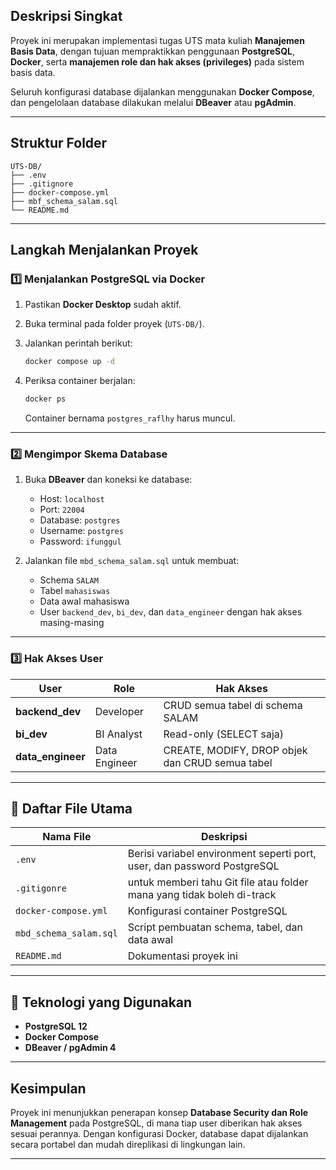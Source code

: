 
##  Deskripsi Singkat

Proyek ini merupakan implementasi tugas UTS mata kuliah **Manajemen Basis Data**, dengan tujuan mempraktikkan penggunaan **PostgreSQL**, **Docker**, serta **manajemen role dan hak akses (privileges)** pada sistem basis data.

Seluruh konfigurasi database dijalankan menggunakan **Docker Compose**, dan pengelolaan database dilakukan melalui **DBeaver** atau **pgAdmin**.

---

##  Struktur Folder

```
UTS-DB/
├── .env
├── .gitignore
├── docker-compose.yml
├── mbf_schema_salam.sql
└── README.md
```

---

##  Langkah Menjalankan Proyek

### 1️⃣ Menjalankan PostgreSQL via Docker

1. Pastikan **Docker Desktop** sudah aktif.
2. Buka terminal pada folder proyek (`UTS-DB/`).
3. Jalankan perintah berikut:

   ```bash
   docker compose up -d
   ```
4. Periksa container berjalan:

   ```bash
   docker ps
   ```

   Container bernama `postgres_raflhy` harus muncul.

---

### 2️⃣ Mengimpor Skema Database

1. Buka **DBeaver** dan koneksi ke database:

   * Host: `localhost`
   * Port: `22004` 
   * Database: `postgres`
   * Username: `postgres`
   * Password: `ifunggul`
2. Jalankan file `mbd_schema_salam.sql` untuk membuat:

   * Schema `SALAM`
   * Tabel `mahasiswas`
   * Data awal mahasiswa
   * User `backend_dev`, `bi_dev`, dan `data_engineer` dengan hak akses masing-masing

---

### 3️⃣ Hak Akses User

| User              | Role          | Hak Akses                                       |
| ----------------- | ------------- | ----------------------------------------------- |
| **backend_dev**   | Developer     | CRUD semua tabel di schema SALAM                |
| **bi_dev**        | BI Analyst    | Read-only (SELECT saja)                         |
| **data_engineer** | Data Engineer | CREATE, MODIFY, DROP objek dan CRUD semua tabel |

---


## 🧾 Daftar File Utama

| Nama File              | Deskripsi                                                               |
| ---------------------- | ----------------------------------------------------------------------- |
| `.env`                 | Berisi variabel environment seperti port, user, dan password PostgreSQL |
| `.gitigonre`           | untuk memberi tahu Git file atau folder mana yang tidak boleh di-track |
| `docker-compose.yml`   | Konfigurasi container PostgreSQL                                        |
| `mbd_schema_salam.sql` | Script pembuatan schema, tabel, dan data awal                           |                             
| `README.md`            | Dokumentasi proyek ini                                                  |

---

## 🧰 Teknologi yang Digunakan

* **PostgreSQL 12**
* **Docker Compose**
* **DBeaver / pgAdmin 4**


---


##  Kesimpulan

Proyek ini menunjukkan penerapan konsep **Database Security dan Role Management** pada PostgreSQL, di mana tiap user diberikan hak akses sesuai perannya.
Dengan konfigurasi Docker, database dapat dijalankan secara portabel dan mudah direplikasi di lingkungan lain.

---


